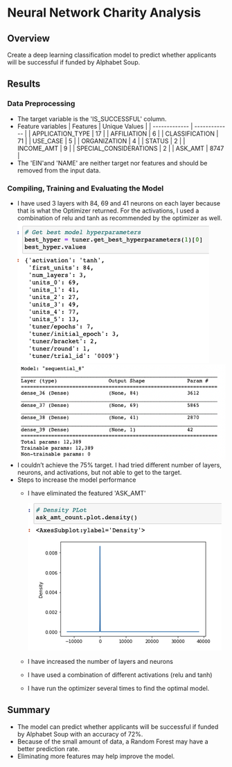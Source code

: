 # Neural Network Charity Analysis

## Overview
Create a deep learning classification model to predict whether applicants will be successful if funded by Alphabet Soup.

## Results
### Data Preprocessing
- The target variable is the 'IS_SUCCESSFUL' column.
- Feature variables
  | Features  | Unique Values |
  | ------------- | ------------- |
  | APPLICATION_TYPE  | 17  |
  | AFFILIATION  | 6  |
  | CLASSIFICATION  | 71  |
  | USE_CASE  | 5  |
  | ORGANIZATION  | 4  |
  | STATUS  | 2  |
  | INCOME_AMT  | 9  |
  | SPECIAL_CONSIDERATIONS  | 2  |
  | ASK_AMT  | 8747  |
- The 'EIN'and 'NAME' are neither target nor features and should be removed from the input data.

### Compiling, Training and Evaluating the Model
- I have used 3 layers with 84, 69 and 41 neurons on each layer because that is what the Optimizer returned. For the activations, I used a combination of relu and tanh as recommended by the optimizer as well.
  <img src='https://github.com/juliomeza/Neural_Network_Charity_Analysis/blob/main/screenshot/BestModel.png'>
  <img src='https://github.com/juliomeza/Neural_Network_Charity_Analysis/blob/main/screenshot/Model.png'>
- I couldn’t achieve the 75% target. I had tried different number of layers, neurons, and activations, but not able to get to the target.
- Steps to increase the model performance
  - I have eliminated the featured 'ASK_AMT'

    <img src='https://github.com/juliomeza/Neural_Network_Charity_Analysis/blob/main/screenshot/ask_amt_plot.png'>

  - I have increased the number of layers and neurons
  - I have used a combination of different activations (relu and tanh)
  - I have run the optimizer several times to find the optimal model.

## Summary
- The model can predict whether applicants will be successful if funded by Alphabet Soup with an accuracy of 72%.
- Because of the small amount of data, a Random Forest may have a better prediction rate.
- Eliminating more features may help improve the model.